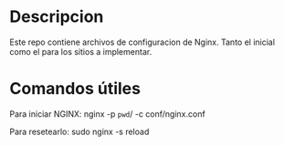 # Descripcion

Este repo contiene archivos de configuracion de Nginx. Tanto el inicial como el para los sitios a implementar.

# Comandos útiles

Para iniciar NGINX: nginx -p `pwd`/ -c conf/nginx.conf

Para resetearlo: sudo nginx -s reload

